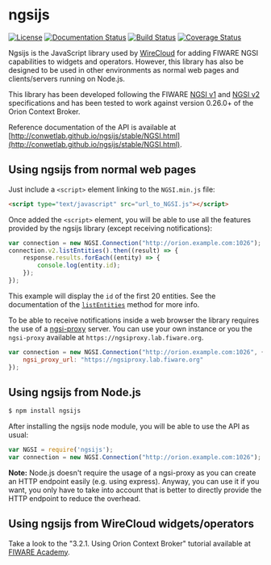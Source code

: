 ngsijs
======

[![License](https://img.shields.io/badge/license-AGPLv3+%20with%20classpath--like%20exception-blue.svg)](LICENSE)
[![Documentation Status](https://img.shields.io/badge/docs-stable-brightgreen.svg?style=flat)](https://conwetlab.github.io/ngsijs/stable)
[![Build Status](https://build.conwet.etsiinf.upm.es/jenkins/job/wirecloud-ngsijs/badge/icon)](https://build.conwet.etsiinf.upm.es/jenkins/job/wirecloud-ngsijs/)
[![Coverage Status](https://coveralls.io/repos/github/conwetlab/ngsijs/badge.svg?branch=master)](https://coveralls.io/github/conwetlab/ngsijs?branch=master)

Ngsijs is the JavaScript library used by
[WireCloud](https://github.com/Wirecloud/wirecloud) for adding FIWARE NGSI
capabilities to widgets and operators. However, this library has also be
designed to be used in other environments as normal web pages and
clients/servers running on Node.js.

This library has been developed following the FIWARE
[NGSI v1](http://telefonicaid.github.io/fiware-orion/api/v1/) and
[NGSI v2](http://fiware.github.io/specifications/ngsiv2/stable/) specifications
and has been tested to work against version 0.26.0+ of the Orion Context Broker.

Reference documentation of the API is available at
[http://conwetlab.github.io/ngsijs/stable/NGSI.html](http://conwetlab.github.io/ngsijs/stable/NGSI.html).


Using ngsijs from normal web pages
----------------------------------

Just include a `<script>` element linking to the `NGSI.min.js` file:

```html
<script type="text/javascript" src="url_to_NGSI.js"></script>
```

Once added the `<script>` element, you will be able to use all the features
provided by the ngsijs library (except receiving notifications):

```javascript
var connection = new NGSI.Connection("http://orion.example.com:1026");
connection.v2.listEntities().then((result) => {
    response.results.forEach((entity) => {
        console.log(entity.id);
    });
});
```

This example will display the `id` of the first 20 entities. See the
documentation of the [`listEntities`](http://conwetlab.github.io/ngsijs/stable/NGSI.Connection.html#.%22v2.listEntities%22__anchor)
method for more info.

To be able to receive notifications inside a web browser the library requires
the use of a [ngsi-proxy](https://github.com/conwetlab/ngsi-proxy) server. You
can use your own instance or you the `ngsi-proxy` available at
`https://ngsiproxy.lab.fiware.org`.

```javascript
var connection = new NGSI.Connection("http://orion.example.com:1026", {
    ngsi_proxy_url: "https://ngsiproxy.lab.fiware.org"
});
```

Using ngsijs from Node.js
-------------------------

```bash
$ npm install ngsijs
```

After installing the ngsijs node module, you will be able to use the API as usual:

```javascript
var NGSI = require('ngsijs');
var connection = new NGSI.Connection("http://orion.example.com:1026");
```

**Note:** Node.js doesn't require the usage of a ngsi-proxy as you can create
an HTTP endpoint easily (e.g. using express). Anyway, you can use it if you
want, you only have to take into account that is better to directly provide the
HTTP endpoint to reduce the overhead.


Using ngsijs from WireCloud widgets/operators
---------------------------------------------

Take a look to the "3.2.1. Using Orion Context Broker" tutorial available at
[FIWARE Academy].

[FIWARE Academy]: http://edu.fiware.org/course/view.php?id=53#section-3

